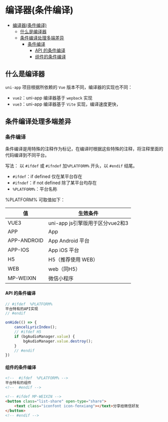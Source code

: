 # 编译器(条件编译)

- [编译器(条件编译)](#编译器条件编译)
  - [什么是编译器](#什么是编译器)
  - [条件编译处理多端差异](#条件编译处理多端差异)
    - [条件编译](#条件编译)
      - [API 的条件编译](#api-的条件编译)
      - [组件的条件编译](#组件的条件编译)

## 什么是编译器

`uni-app` 项目根据所依赖的 `Vue` 版本不同，编译器的实现也不同：

- `vue2`：uni-app 编译器基于 `wepback` 实现
- `vue3`：uni-app 编译器基于 `Vite` 实现，编译速度更快，

## 条件编译处理多端差异

### 条件编译

条件编译是用特殊的注释作为标记，在编译时根据这些特殊的注释，将注释里面的代码编译到不同平台。

写法： 以 `#ifdef` 或 `#ifndef` 加`%PLATFORM%` 开头，以 `#endif` 结尾。

- `#ifdef`：if defined 仅在某平台存在
- `#ifndef`：if not defined 除了某平台均存在
- `%PLATFORM%`：平台名称

%PLATFORM% 可取值如下：

|值|生效条件|
|--|--|
|VUE3|uni-app js引擎版用于区分vue2和3|
|APP|App|
|APP-ANDROID|App Android 平台|
|APP-IOS|App iOS 平台|
|H5|H5（推荐使用 WEB）|
|WEB|web（同H5）|
|MP-WEIXIN|微信小程序|

#### API 的条件编译

```js
// #ifdef  %PLATFORM%
平台特有的API实现
// #endif
```

```js
onHide(() => {
	cancelLyricIndex();
	// #ifdef H5
	if (bgAudioManager.value) {
		bgAudioManager.value.destroy();
	}
	// #endif
})
```

#### 组件的条件编译

```html
<!--  #ifdef  %PLATFORM% -->
平台特有的组件
<!--  #endif -->
```

```html
<!-- #ifdef MP-WEIXIN -->
<button class="list-share" open-type="share">
	<text class="iconfont icon-fenxiang"></text>分享给微信好友
</button>
<!-- #endif -->
```

